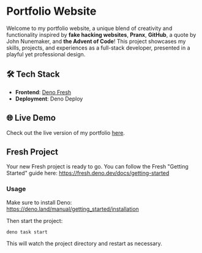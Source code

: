 # Portfolio Website  

Welcome to my portfolio website, a unique blend of creativity and functionality inspired by **fake hacking websites**, **Pranx**, **GitHub**, a quote by John Nunemaker, and **the Advent of Code**! This project showcases my skills, projects, and experiences as a full-stack developer, presented in a playful yet professional design.
  

## 🛠️ Tech Stack  

- **Frontend**: [Deno Fresh](https://fresh.deno.dev/) 
- **Deployment**: Deno Deploy  

## 🌐 Live Demo  

Check out the live version of my portfolio [here](https://youfoundnancy.com/). 

## Fresh Project

Your new Fresh project is ready to go. You can follow the Fresh "Getting
Started" guide here: https://fresh.deno.dev/docs/getting-started

### Usage

Make sure to install Deno: https://deno.land/manual/getting_started/installation

Then start the project:

```
deno task start
```

This will watch the project directory and restart as necessary.
